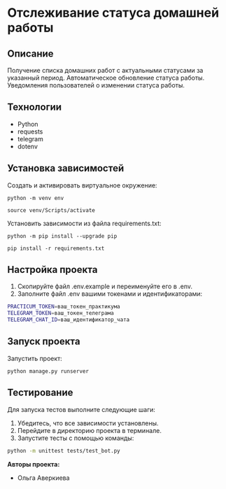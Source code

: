# Отслеживание статуса домашней работы
## Описание
Получение списка домашних работ с актуальными статусами за указанный период. Автоматическое обновление статуса работы. Уведомления пользователей о изменении статуса работы.
## Технологии
- Python
- requests
- telegram
- dotenv
## Установка зависимостей
Cоздать и активировать виртуальное окружение:

```
python -m venv env
```

```
source venv/Scripts/activate
```

Установить зависимости из файла requirements.txt:

```
python -m pip install --upgrade pip
```

```
pip install -r requirements.txt
```


## Настройка проекта
1. Скопируйте файл .env.example и переименуйте его в .env.
2. Заполните файл .env вашими токенами и идентификаторами:
```sh
PRACTICUM_TOKEN=ваш_токен_практикума
TELEGRAM_TOKEN=ваш_токен_телеграма
TELEGRAM_CHAT_ID=ваш_идентификатор_чата
```
## Запуск проекта
Запустить проект:

```
python manage.py runserver
```
## Тестирование
Для запуска тестов выполните следующие шаги:

1. Убедитесь, что все зависимости установлены.
2. Перейдите в директорию проекта в терминале.
3. Запустите тесты с помощью команды:
```sh
python -m unittest tests/test_bot.py
```
**Авторы проекта:**
+ Ольга Аверкиева

